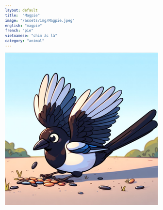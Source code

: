 ```yaml
---
layout: default
title:  "Magpie"
image: "/assets/img/Magpie.jpeg"
english: "magpie"
french: "pie"
vietnamese: "chim ác là"
category: "animal"
---
```


![Magpie](/assets/img/Magpie.jpeg)